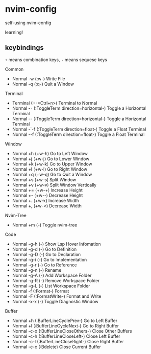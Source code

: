 # nvim-config

self-using nvim-config

learning!

## keybindings

`+` means combination keys, `-` means sequese keys

Common

- Normal <Space>-w (:w-<CR>) Write File
- Normal <Space>-q (:q-<CR>) Quit a Window

Terminal

- Terminal <Esc> (<Ctrl>+\-<Ctrl+n>) Terminal to Normal
- Normal <Space>-`-` (:ToggleTerm direction=horizontal-<CR>) Toggle a Horizontal Terminal
- Normal <Space>-<Esc>-<Esc> (:ToggleTerm direction=horizontal-<CR>) Toggle a Horizontal Terminal
- Normal <Space>-`-f (:ToggleTerm direction=float-<CR>) Toggle a Float Terminal
- Normal <Space>-<Esc>-f (:ToggleTerm direction=float-<CR>) Toggle a Float Terminal

Window

- Normal <Alt>+h (<Ctrl>+w-h) Go to Left Window
- Normal <Alt>+j (<Ctrl>+w-j) Go to Lower Window
- Normal <Alt>+k (<Ctrl>+w-k) Go to Upper Window
- Normal <Alt>+l (<Ctrl>+w-l) Go to Right Window
- Normal <Alt>+q (<Ctrl>+w-q) Go to Quit a Window
- Normal <Alt>+s (<Ctrl>+w-s) Split Window
- Normal <Alt>+v (<Ctrl>+w-v) Split Window Vertically
- Normal <Alt>+= (<Ctrl>+w-+) Increase Height
- Normal <Alt>+- (<Ctrl>+w--) Decrease Height
- Normal <Alt>+. (<Ctrl>+w->) Increase Width
- Normal <Alt>+, (<Ctrl>+w-<) Decrease Width

Nvim-Tree

- Normal <Alt>+m (-) Toggle nvim-tree

Code

- Normal <Space>-g-h (-) Show Lsp Hover Infomation
- Normal <Space>-g-d (-) Go to Definition
- Normal <Space>-g-D (-) Go to Declaration
- Normal <Space>-g-i (-) Go to Implementation
- Normal <Space>-g-r (-) Go to Reference
- Normal <Space>-g-n (-) Rename
- Normal <Space>-g-A (-) Add Workspace Folder
- Normal <Space>-g-R (-) Remove Workspace Folder
- Normal <Space>-g-L (-) List Workspace Folder
- Normal <Space>-f (:Format-<CR>) Format
- Normal <Space>-F (:FormatWrite-<CR>) Format and Write
- Normal <Space>-x-x (-) Toggle Diagnostic Window

Buffer

- Normal <Ctrl>+h (:BufferLineCyclePrev-<CR>) Go to Left Buffer
- Normal <Ctrl>+l (:BufferLineCycleNext-<CR>) Go to Right Buffer
- Normal <Space>-c-o (:BufferLineCloseOthers-<CR>) Close Other Buffers
- Normal <Space>-c-h (:BufferLineCloseLeft-<CR>) Close Left Buffer
- Normal <Space>-c-l (:BufferLineCloseRight-<CR>) Close Right Buffer
- Normal <Space>-c-c (:Bdelete<CR>) Close Current Buffer
